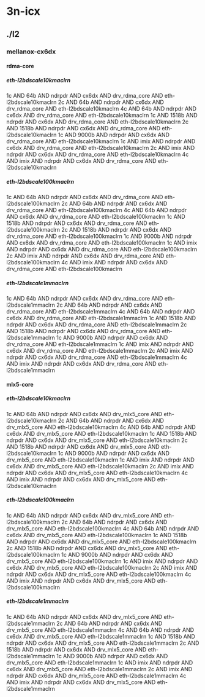 # 3n-icx
## ./l2
### mellanox-cx6dx
#### rdma-core
##### eth-l2bdscale10kmaclrn
1c AND 64b AND ndrpdr AND cx6dx AND drv_rdma_core AND eth-l2bdscale10kmaclrn
2c AND 64b AND ndrpdr AND cx6dx AND drv_rdma_core AND eth-l2bdscale10kmaclrn
4c AND 64b AND ndrpdr AND cx6dx AND drv_rdma_core AND eth-l2bdscale10kmaclrn
1c AND 1518b AND ndrpdr AND cx6dx AND drv_rdma_core AND eth-l2bdscale10kmaclrn
2c AND 1518b AND ndrpdr AND cx6dx AND drv_rdma_core AND eth-l2bdscale10kmaclrn
1c AND 9000b AND ndrpdr AND cx6dx AND drv_rdma_core AND eth-l2bdscale10kmaclrn
1c AND imix AND ndrpdr AND cx6dx AND drv_rdma_core AND eth-l2bdscale10kmaclrn
2c AND imix AND ndrpdr AND cx6dx AND drv_rdma_core AND eth-l2bdscale10kmaclrn
4c AND imix AND ndrpdr AND cx6dx AND drv_rdma_core AND eth-l2bdscale10kmaclrn
##### eth-l2bdscale100kmaclrn
1c AND 64b AND ndrpdr AND cx6dx AND drv_rdma_core AND eth-l2bdscale100kmaclrn
2c AND 64b AND ndrpdr AND cx6dx AND drv_rdma_core AND eth-l2bdscale100kmaclrn
4c AND 64b AND ndrpdr AND cx6dx AND drv_rdma_core AND eth-l2bdscale100kmaclrn
1c AND 1518b AND ndrpdr AND cx6dx AND drv_rdma_core AND eth-l2bdscale100kmaclrn
2c AND 1518b AND ndrpdr AND cx6dx AND drv_rdma_core AND eth-l2bdscale100kmaclrn
1c AND 9000b AND ndrpdr AND cx6dx AND drv_rdma_core AND eth-l2bdscale100kmaclrn
1c AND imix AND ndrpdr AND cx6dx AND drv_rdma_core AND eth-l2bdscale100kmaclrn
2c AND imix AND ndrpdr AND cx6dx AND drv_rdma_core AND eth-l2bdscale100kmaclrn
4c AND imix AND ndrpdr AND cx6dx AND drv_rdma_core AND eth-l2bdscale100kmaclrn
##### eth-l2bdscale1mmaclrn
1c AND 64b AND ndrpdr AND cx6dx AND drv_rdma_core AND eth-l2bdscale1mmaclrn
2c AND 64b AND ndrpdr AND cx6dx AND drv_rdma_core AND eth-l2bdscale1mmaclrn
4c AND 64b AND ndrpdr AND cx6dx AND drv_rdma_core AND eth-l2bdscale1mmaclrn
1c AND 1518b AND ndrpdr AND cx6dx AND drv_rdma_core AND eth-l2bdscale1mmaclrn
2c AND 1518b AND ndrpdr AND cx6dx AND drv_rdma_core AND eth-l2bdscale1mmaclrn
1c AND 9000b AND ndrpdr AND cx6dx AND drv_rdma_core AND eth-l2bdscale1mmaclrn
1c AND imix AND ndrpdr AND cx6dx AND drv_rdma_core AND eth-l2bdscale1mmaclrn
2c AND imix AND ndrpdr AND cx6dx AND drv_rdma_core AND eth-l2bdscale1mmaclrn
4c AND imix AND ndrpdr AND cx6dx AND drv_rdma_core AND eth-l2bdscale1mmaclrn
#### mlx5-core
##### eth-l2bdscale10kmaclrn
1c AND 64b AND ndrpdr AND cx6dx AND drv_mlx5_core AND eth-l2bdscale10kmaclrn
2c AND 64b AND ndrpdr AND cx6dx AND drv_mlx5_core AND eth-l2bdscale10kmaclrn
4c AND 64b AND ndrpdr AND cx6dx AND drv_mlx5_core AND eth-l2bdscale10kmaclrn
1c AND 1518b AND ndrpdr AND cx6dx AND drv_mlx5_core AND eth-l2bdscale10kmaclrn
2c AND 1518b AND ndrpdr AND cx6dx AND drv_mlx5_core AND eth-l2bdscale10kmaclrn
1c AND 9000b AND ndrpdr AND cx6dx AND drv_mlx5_core AND eth-l2bdscale10kmaclrn
1c AND imix AND ndrpdr AND cx6dx AND drv_mlx5_core AND eth-l2bdscale10kmaclrn
2c AND imix AND ndrpdr AND cx6dx AND drv_mlx5_core AND eth-l2bdscale10kmaclrn
4c AND imix AND ndrpdr AND cx6dx AND drv_mlx5_core AND eth-l2bdscale10kmaclrn
##### eth-l2bdscale100kmaclrn
1c AND 64b AND ndrpdr AND cx6dx AND drv_mlx5_core AND eth-l2bdscale100kmaclrn
2c AND 64b AND ndrpdr AND cx6dx AND drv_mlx5_core AND eth-l2bdscale100kmaclrn
4c AND 64b AND ndrpdr AND cx6dx AND drv_mlx5_core AND eth-l2bdscale100kmaclrn
1c AND 1518b AND ndrpdr AND cx6dx AND drv_mlx5_core AND eth-l2bdscale100kmaclrn
2c AND 1518b AND ndrpdr AND cx6dx AND drv_mlx5_core AND eth-l2bdscale100kmaclrn
1c AND 9000b AND ndrpdr AND cx6dx AND drv_mlx5_core AND eth-l2bdscale100kmaclrn
1c AND imix AND ndrpdr AND cx6dx AND drv_mlx5_core AND eth-l2bdscale100kmaclrn
2c AND imix AND ndrpdr AND cx6dx AND drv_mlx5_core AND eth-l2bdscale100kmaclrn
4c AND imix AND ndrpdr AND cx6dx AND drv_mlx5_core AND eth-l2bdscale100kmaclrn
##### eth-l2bdscale1mmaclrn
1c AND 64b AND ndrpdr AND cx6dx AND drv_mlx5_core AND eth-l2bdscale1mmaclrn
2c AND 64b AND ndrpdr AND cx6dx AND drv_mlx5_core AND eth-l2bdscale1mmaclrn
4c AND 64b AND ndrpdr AND cx6dx AND drv_mlx5_core AND eth-l2bdscale1mmaclrn
1c AND 1518b AND ndrpdr AND cx6dx AND drv_mlx5_core AND eth-l2bdscale1mmaclrn
2c AND 1518b AND ndrpdr AND cx6dx AND drv_mlx5_core AND eth-l2bdscale1mmaclrn
1c AND 9000b AND ndrpdr AND cx6dx AND drv_mlx5_core AND eth-l2bdscale1mmaclrn
1c AND imix AND ndrpdr AND cx6dx AND drv_mlx5_core AND eth-l2bdscale1mmaclrn
2c AND imix AND ndrpdr AND cx6dx AND drv_mlx5_core AND eth-l2bdscale1mmaclrn
4c AND imix AND ndrpdr AND cx6dx AND drv_mlx5_core AND eth-l2bdscale1mmaclrn